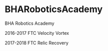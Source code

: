# BHARoboticsAcademy
BHA Robotics Academy

2016-2017 FTC Velocity Vortex

2017-2018 FTC Relic Recovery
